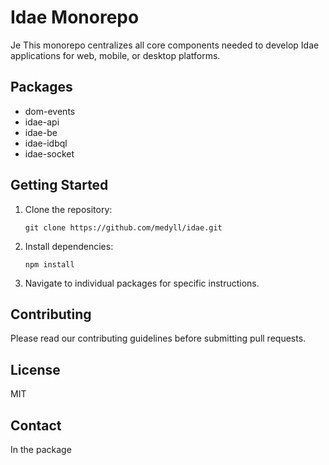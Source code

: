 # Idae Monorepo
Je 
This monorepo centralizes all core components needed to develop Idae applications for web, mobile, or desktop platforms.

## Packages

- dom-events
- idae-api
- idae-be
- idae-idbql
- idae-socket

## Getting Started

1. Clone the repository:
   ```
   git clone https://github.com/medyll/idae.git
   ```

2. Install dependencies:
   ```
   npm install
   ```

3. Navigate to individual packages for specific instructions.

## Contributing

Please read our contributing guidelines before submitting pull requests.

## License
MIT
 

## Contact

In the package